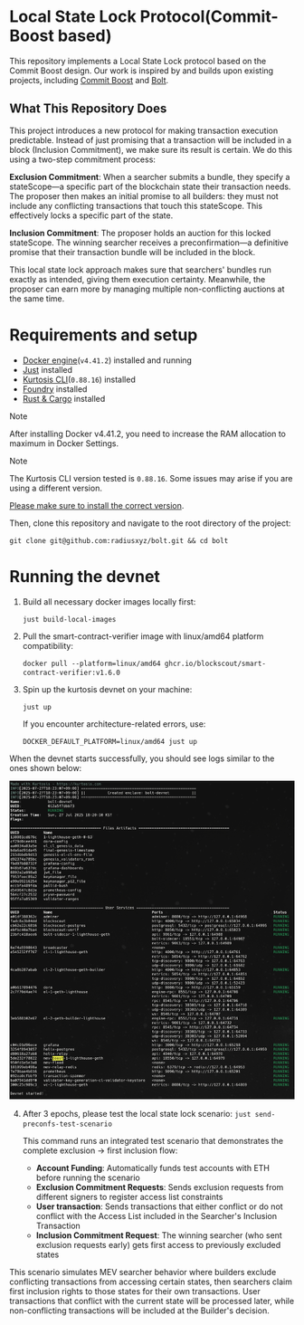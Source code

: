# Local State Lock Protocol(Commit-Boost based)

This repository implements a Local State Lock protocol based on the Commit Boost design. Our work is inspired by and builds upon existing projects, including [Commit Boost](https://github.com/Commit-Boost) and [Bolt](https://github.com/chainbound/bolt).

## What This Repository Does

This project introduces a new protocol for making transaction execution predictable. Instead of just promising that a transaction will be included in a block (Inclusion Commitment), we make sure its result is certain. We do this using a two-step commitment process:

**Exclusion Commitment**: When a searcher submits a bundle, they specify a stateScope—a specific part of the blockchain state their transaction needs. The proposer then makes an initial promise to all builders: they must not include any conflicting transactions that touch this stateScope. This effectively locks a specific part of the state.

**Inclusion Commitment**: The proposer holds an auction for this locked stateScope. The winning searcher receives a preconfirmation—a definitive promise that their transaction bundle will be included in the block.

This local state lock approach makes sure that searchers' bundles run exactly as intended, giving them execution certainty. Meanwhile, the proposer can earn more by managing multiple non-conflicting auctions at the same time.

# Requirements and setup

- [Docker engine](https://docs.docker.com/engine/install/)(`v4.41.2`) installed and running
- [Just](https://github.com/casey/just) installed
- [Kurtosis CLI](https://docs.kurtosis.com/install/)(`0.88.16`) installed
- [Foundry](https://book.getfoundry.sh/getting-started/installation) installed
- [Rust & Cargo](https://www.rust-lang.org/tools/install) installed

> [!NOTE]
> After installing Docker v4.41.2, you need to increase the RAM allocation to maximum in Docker Settings.

> [!NOTE]
> The Kurtosis CLI version tested is `0.88.16`. Some issues may arise if you are
> using a different version.
>
> [Please make sure to install the correct version](https://docs.kurtosis.com/install-historical/).

Then, clone this repository and navigate to the root directory of the project:

```shell
git clone git@github.com:radiusxyz/bolt.git && cd bolt
```

# Running the devnet


1. Build all necessary docker images locally first:
   ```shell
   just build-local-images
   ```

2. Pull the smart-contract-verifier image with linux/amd64 platform compatibility:
   ```shell
   docker pull --platform=linux/amd64 ghcr.io/blockscout/smart-contract-verifier:v1.6.0
   ```


3. Spin up the kurtosis devnet on your machine:
   ```shell
   just up
   ```
   
   If you encounter architecture-related errors, use:
   ```shell
   DOCKER_DEFAULT_PLATFORM=linux/amd64 just up
   ```

When the devnet starts successfully, you should see logs similar to the ones shown below:

![Devnet Success Logs](./.github/assets/devnet-success-logs.png)

4. After 3 epochs, please test the local state lock scenario: `just send-preconfs-test-scenario`

   This command runs an integrated test scenario that demonstrates the complete exclusion → first inclusion flow:
   
   - **Account Funding**: Automatically funds test accounts with ETH before running the scenario
   - **Exclusion Commitment Requests**: Sends exclusion requests from different signers to register access list constraints
   - **User transaction**: Sends transactions that either conflict or do not conflict with the Access List included in the Searcher's Inclusion Transaction
   - **Inclusion Commitment Request**: The winning searcher (who sent exclusion requests early) gets first access to previously excluded states
   
This scenario simulates MEV searcher behavior where builders exclude conflicting transactions from accessing certain states, then searchers claim first inclusion rights to those states for their own transactions. User transactions that conflict with the current state will be processed later, while non-conflicting transactions will be included at the Builder's decision.


